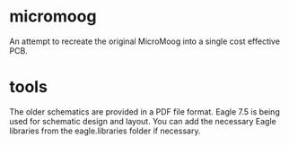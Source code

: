 micromoog
=========

An attempt to recreate the original MicroMoog into a single cost effective PCB.

tools
=====

The older schematics are provided in a PDF file format. Eagle 7.5 is being used for schematic design and layout.
You can add the necessary Eagle libraries from the eagle.libraries folder if necessary.
